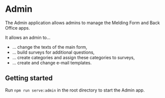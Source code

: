 # Admin

The Admin application allows admins to manage the Melding Form and Back Office apps.

It allows an admin to...

- ... change the texts of the main form,
- ... build surveys for additional questions,
- ... create categories and assign these categories to surveys,
- ... create and change e-mail templates.

## Getting started

Run `npm run serve:admin` in the root directory to start the Admin app.
